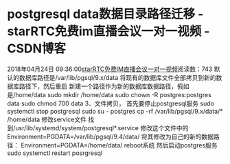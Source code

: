 # postgresql  data数据目录路径迁移 - starRTC免费im直播会议一对一视频 - CSDN博客
2018年04月24日 09:36:00[starRTC免费IM直播会议一对一视频](https://me.csdn.net/elesos)阅读数：743
默认的数据库路径是/var/lib/pgsql/9.x/data
将现有的数据库文件全部拷贝到新的数据库路径下，然后重启
新建一个路径作为新的数据库数据路径，假如是/home/data
sudo mkdir /home/data
sudo chown -R postgres:postgres data
sudo chmod 700 data
3、文件拷贝，
首先要停止postgresql服务
sudo systemctl stop postgresql
sudo su - postgres
cp -rf /var/lib/pgsql/9.x/data/* /home/data
修改service文件
找到/usr/lib/systemd/system/postgresql*.service
修改这个文件中的
Environment=PGDATA=/var/lib/pgsql/9.4/data/
将其修改为自己的新的数据路径：
Environment=PGDATA=/home/data/
reboot系统
然后启动postgres服务
sudo systemctl restart posrgresql
